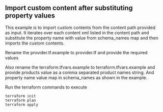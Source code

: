 ## Import custom content after substituting property values

This example is to import custom contents from the content path provided as input. It iterates over each content xml listed in the content path and substitute the property name with value from schema_names map and then imports the custom contents.

Rename the provider.tf.example to provider.tf  and provide the required values   

Also rename the terraform.tfvars.example to terraform.tfvars.example and provide products value as a comma separated product names string. And property name value map in schema_names as shown in the example.  

Run the terraform commands to execute 
```console
terraform init
terraform plan
terraform apply
```

